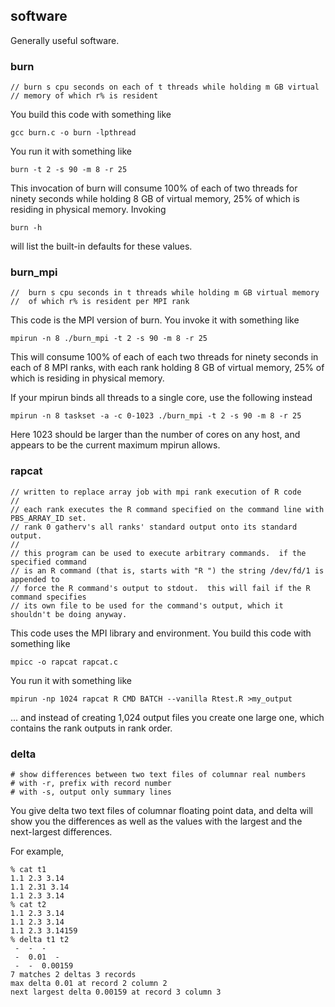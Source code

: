 ## software

Generally useful software.

### burn

    // burn s cpu seconds on each of t threads while holding m GB virtual
    // memory of which r% is resident

You build this code with something like

    gcc burn.c -o burn -lpthread

You run it with something like

    burn -t 2 -s 90 -m 8 -r 25

This invocation of burn will consume 100% of each of two threads for ninety
seconds while holding 8 GB of virtual memory, 25% of which is residing in
physical memory.  Invoking

    burn -h

will list the built-in defaults for these values.


### burn_mpi

    //  burn s cpu seconds in t threads while holding m GB virtual memory
    //  of which r% is resident per MPI rank

This code is the MPI version of burn.  You invoke it with something like

    mpirun -n 8 ./burn_mpi -t 2 -s 90 -m 8 -r 25

This will consume 100% of each of each two threads for ninety seconds in
each of 8 MPI ranks, with each rank holding 8 GB of virtual memory, 25%
of which is residing in physical memory.

If your mpirun binds all threads to a single core, use the following instead

    mpirun -n 8 taskset -a -c 0-1023 ./burn_mpi -t 2 -s 90 -m 8 -r 25

Here 1023 should be larger than the number of cores on any host, and
appears to be the current maximum mpirun allows.


### rapcat

    // written to replace array job with mpi rank execution of R code
    //
    // each rank executes the R command specified on the command line with PBS_ARRAY_ID set.
    // rank 0 gatherv's all ranks' standard output onto its standard output.
    //
    // this program can be used to execute arbitrary commands.  if the specified command
    // is an R command (that is, starts with "R ") the string /dev/fd/1 is appended to
    // force the R command's output to stdout.  this will fail if the R command specifies
    // its own file to be used for the command's output, which it shouldn't be doing anyway.

This code uses the MPI library and environment.  You build this code with something like

    mpicc -o rapcat rapcat.c

You run it with something like

    mpirun -np 1024 rapcat R CMD BATCH --vanilla Rtest.R >my_output

... and instead of creating 1,024 output files you create one large one, which contains the
rank outputs in rank order.

### delta

    # show differences between two text files of columnar real numbers
    # with -r, prefix with record number
    # with -s, output only summary lines

You give delta two text files of columnar floating point data, and delta will show you the differences as well as the values with the largest and the next-largest differences.

For example,

    % cat t1
    1.1 2.3 3.14
    1.1 2.31 3.14
    1.1 2.3 3.14
    % cat t2
    1.1 2.3 3.14
    1.1 2.3 3.14
    1.1 2.3 3.14159
    % delta t1 t2
     -  -  -
     -  0.01  -
     -  -  0.00159
    7 matches 2 deltas 3 records
    max delta 0.01 at record 2 column 2
    next largest delta 0.00159 at record 3 column 3
